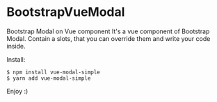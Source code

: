 # BootstrapVueModal



Bootstrap Modal on Vue component 
It's a vue component of Bootstrap Modal.
Contain a slots, that you can override them and write your code inside.


Install:
```
$ npm install vue-modal-simple
$ yarn add vue-modal-simple

```

Enjoy :)

